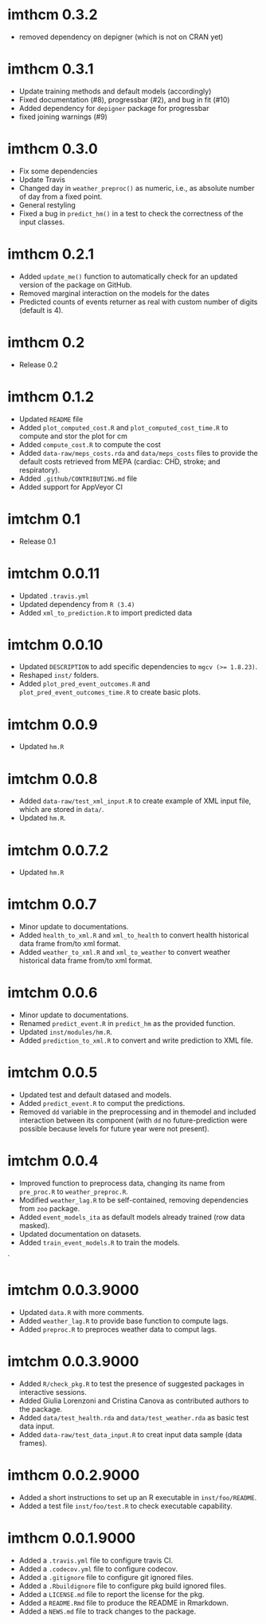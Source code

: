 # imthcm 0.3.2

* removed dependency on depigner (which is not on CRAN yet)

# imthcm 0.3.1

* Update training methods and default models (accordingly) 
* Fixed documentation (#8), progressbar (#2), and bug in fit (#10)
* Added dependency for `depigner` package for progressbar
* fixed joining warnings (#9)

# imthcm 0.3.0

* Fix some dependencies
* Update Travis
* Changed day in `weather_preproc()` as numeric, i.e., as absolute 
  number of day from a fixed point.
* General restyling
* Fixed a bug in `predict_hm()` in a test to check the correctness of
  the input classes.

# imthcm 0.2.1

* Added `update_me()` function to automatically check for an updated version
  of the package on GitHub.
* Removed marginal interaction on the models for the dates
* Predicted counts of events returner as real with custom number of digits
  (default is 4).

# imthcm 0.2

* Release 0.2

# imthcm 0.1.2

* Updated `README` file
* Added `plot_computed_cost.R` and `plot_computed_cost_time.R` to compute
    and stor the plot for cm
* Added `compute_cost.R` to compute the cost
* Added `data-raw/meps_costs.rda` and `data/meps_costs` files to provide the
    default costs retrieved from MEPA (cardiac: CHD, stroke; and
    respiratory).
* Added `.github/CONTRIBUTING.md` file 
* Added support for AppVeyor CI

# imtchm 0.1

* Release 0.1

# imtchm 0.0.11

* Updated `.travis.yml`
* Updated dependency from `R (3.4)`
* Added `xml_to_prediction.R` to import predicted data

# imtchm 0.0.10

* Updated `DESCRIPTION` to add specific dependencies to `mgcv (>= 1.8.23)`.
* Reshaped `inst/` folders.
* Added `plot_pred_event_outcomes.R` and `plot_pred_event_outcomes_time.R`
    to create basic plots.


# imtchm 0.0.9

* Updated `hm.R`


# imtchm 0.0.8

* Added `data-raw/test_xml_input.R` to create example of XML input file,
    which are stored in `data/`.
* Updated `hm.R`.


# imtchm 0.0.7.2

* Updated `hm.R`


# imtchm 0.0.7

* Minor update to documentations.
* Added `health_to_xml.R` and `xml_to_health` to convert health historical
    data frame from/to xml format.
* Added `weather_to_xml.R` and `xml_to_weather` to convert weather
    historical data frame from/to xml format.


# imtchm 0.0.6

* Minor update to documentations.
* Renamed `predict_event.R` in `predict_hm` as the provided function.
* Updated `inst/modules/hm.R`.
* Added `prediction_to_xml.R` to convert and write prediction to XML file.


# imtchm 0.0.5

* Updated test and default datased and models.
* Added `predict_event.R` to comput the predictions.
* Removed `dd` variable in the preprocessing and in themodel and included
    interaction between its component (with `dd` no future-prediction were
    possible because levels for future year were not present).


# imtchm 0.0.4

* Improved function to preprocess data, changing its name from `pre_proc.R`
    to `weather_preproc.R`.
* Modified `weather_lag.R` to be self-contained, removing dependencies from
    `zoo` package.
* Added `event_models_ita` as default models already trained (row data
    masked).
* Updated documentation on datasets.
* Added `train_event_models.R` to train the models.

`
# imtchm 0.0.3.9000

* Updated `data.R` with more comments.
* Added `weather_lag.R` to provide base function to compute lags.
* Added `preproc.R` to preproces weather data to comput lags.


# imtchm 0.0.3.9000

* Added `R/check_pkg.R` to test the presence of suggested packages in 
    interactive sessions.
* Added Giulia Lorenzoni and Cristina Canova as contributed authors to the
    package.
* Added `data/test_health.rda` and `data/test_weather.rda` as basic test
    data input.
* Added `data-raw/test_data_input.R` to creat input data sample
    (data frames).


# imthcm 0.0.2.9000

* Added a short instructions to set up an R executable in `inst/foo/README`.
* Added a test file `inst/foo/test.R` to check executable capability.


# imthcm 0.0.1.9000

* Added a `.travis.yml` file to configure travis CI.
* Added a `.codecov.yml` file to configure codecov.
* Added a `.gitignore` file to configure git ignored files.
* Added a `.Rbuildignore` file to configure pkg build ignored files.
* Added a `LICENSE.md` file to report the license for the pkg.
* Added a `README.Rmd` file to produce the README in Rmarkdown.
* Added a `NEWS.md` file to track changes to the package.
